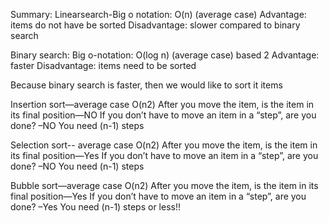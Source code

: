 Summary:
Linearsearch-Big o notation: O(n) (average case)
Advantage: items do not have be sorted
Disadvantage: slower compared to binary search

Binary search: Big o-notation: O(log n) (average case) based 2
Advantage: faster
Disadvantage: items need to be sorted

Because binary search is faster, then we would like to sort it items

Insertion sort—average case O(n2)
After you move the item, is the item in its final position—NO
If you don’t have to move an item in a “step”, are you done? –NO
You need (n-1) steps

Selection sort-- average case O(n2)
After you move the item, is the item in its final position—Yes
If you don’t have to move an item in a “step”, are you done? –NO
You need (n-1) steps

Bubble sort—average case O(n2)
After you move the item, is the item in its final position—Yes
If you don’t have to move an item in a “step”, are you done? –Yes
You need (n-1) steps or less!!

